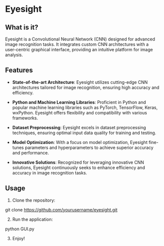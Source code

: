 # Eyesight

## What is it?

Eyesight is a Convolutional Neural Network (CNN) designed for advanced image recognition tasks. It integrates custom CNN architectures with a user-centric graphical interface, providing an intuitive platform for image analysis.

## Features

- **State-of-the-art Architecture**: Eyesight utilizes cutting-edge CNN architectures tailored for image recognition, ensuring high accuracy and efficiency.
  
- **Python and Machine Learning Libraries**: Proficient in Python and popular machine learning libraries such as PyTorch, TensorFlow, Keras, wxPython. Eyesight offers flexibility and compatibility with various frameworks.
  
- **Dataset Preprocessing**: Eyesight excels in dataset preprocessing techniques, ensuring optimal input data quality for training and testing.
  
- **Model Optimization**: With a focus on model optimization, Eyesight fine-tunes parameters and hyperparameters to achieve superior accuracy and performance.
  
- **Innovative Solutions**: Recognized for leveraging innovative CNN solutions, Eyesight continuously seeks to enhance efficiency and accuracy in image recognition tasks.

## Usage

1. Clone the repository:

git clone https://github.com/yourusername/eyesight.git

2. Run the application:

python GUI.py

3. Enjoy!
